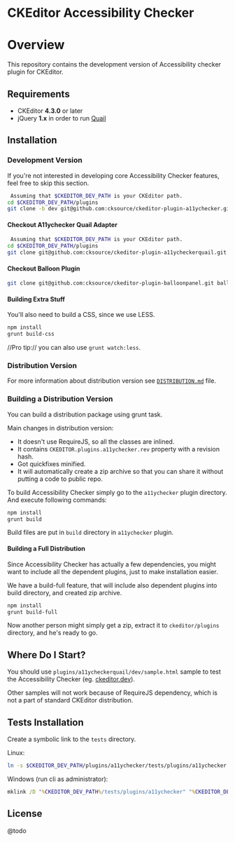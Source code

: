 CKEditor Accessibility Checker
==================================================

# Overview

This repository contains the development version of Accessibility checker plugin for CKEditor.

## Requirements

* CKEditor **4.3.0** or later
* jQuery **1.x** in order to run [Quail](http://quailjs.org/)

## Installation

### Development Version

If you're not interested in developing core Accessibility Checker features, feel free to skip this section.

```bash
 Assuming that $CKEDITOR_DEV_PATH is your CKEditor path.
cd $CKEDITOR_DEV_PATH/plugins
git clone -b dev git@github.com:cksource/ckeditor-plugin-a11ychecker.git a11ychecker
```

#### Checkout A11ychecker Quail Adapter

```bash
 Assuming that $CKEDITOR_DEV_PATH is your CKEditor path.
cd $CKEDITOR_DEV_PATH/plugins
git clone git@github.com:cksource/ckeditor-plugin-a11ycheckerquail.git a11ycheckerquail
```

#### Checkout Balloon Plugin

```bash
git clone git@github.com:cksource/ckeditor-plugin-balloonpanel.git balloonpanel
```

#### Building Extra Stuff

You'll also need to build a CSS, since we use LESS.

```bash
npm install
grunt build-css
```

//Pro tip:// you can also use `grunt watch:less`.

### Distribution Version

For more information about distribution version see [`DISTRIBUTION.md`](DISTRIBUTION.md) file.

### Building a Distribution Version

You can build a distribution package using grunt task.

Main changes in distribution version:
* It doesn't use RequireJS, so all the classes are inlined.
* It contains `CKEDITOR.plugins.a11ychecker.rev` property with a revision hash.
* Got quickfixes minified.
* It will automatically create a zip archive so that you can share it without putting a code to public repo.

To build Accessibility Checker simply go to the `a11ychecker` plugin directory. And execute following commands:

```bash
npm install
grunt build
```

Build files are put in `build` directory in `a11ychecker` plugin.

#### Building a Full Distribution

Since Accessibility Checker has actually a few dependencies, you might want to include all the dependent plugins,
just to make installation easier.

We have a build-full feature, that will include also dependent plugins into build directory, and created zip archive.

```bash
npm install
grunt build-full
```

Now another person might simply get a zip, extract it to `ckeditor/plugins` directory, and he's ready to go.

## Where Do I Start?

You should use `plugins/a11ycheckerquail/dev/sample.html` sample to test the Accessibility Checker (eg. [ckeditor.dev](http://ckeditor.dev/plugins/a11ycheckerquail/dev/sample.html)).

Other samples will not work because of RequireJS dependency, which is not a part of standard CKEditor distribution.

## Tests Installation

Create a symbolic link to the `tests` directory.

Linux:

```bash
ln -s $CKEDITOR_DEV_PATH/plugins/a11ychecker/tests/plugins/a11ychecker $CKEDITOR_DEV_PATH/tests
```

Windows (run cli as administrator):

```bat
mklink /D "%CKEDITOR_DEV_PATH%/tests/plugins/a11ychecker" "%CKEDITOR_DEV_PATH%/plugins/a11ychecker/tests"
```

## License

@todo
